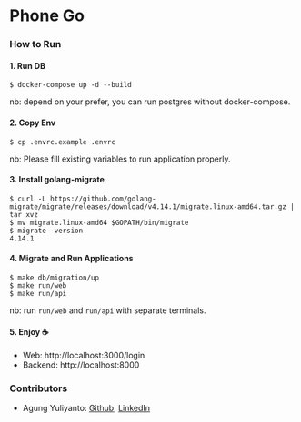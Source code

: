 Phone Go
=========================================

### How to Run

#### 1. Run DB
```
$ docker-compose up -d --build
```
nb: depend on your prefer, you can run postgres without docker-compose.

#### 2. Copy Env
```
$ cp .envrc.example .envrc
```
nb: Please fill existing variables to run application properly.

#### 3. Install golang-migrate
```
$ curl -L https://github.com/golang-migrate/migrate/releases/download/v4.14.1/migrate.linux-amd64.tar.gz | tar xvz
$ mv migrate.linux-amd64 $GOPATH/bin/migrate
$ migrate -version
4.14.1
```

#### 4. Migrate and Run Applications
```
$ make db/migration/up
$ make run/web
$ make run/api
```
nb: run `run/web` and `run/api` with separate terminals.

#### 5. Enjoy ☕
* Web: http://localhost:3000/login
* Backend: http://localhost:8000


### Contributors
* Agung Yuliyanto: [Github](https://github.com/agung96tm), [LinkedIn](https://www.linkedin.com/in/agung96tm/)
